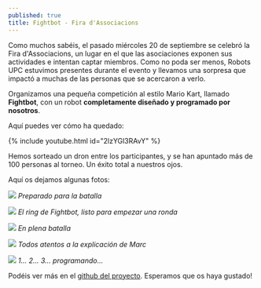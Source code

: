 ```yaml
---
published: true
title: Fightbot - Fira d'Associacions
---
```


Como muchos sabéis, el pasado miércoles 20 de septiembre se celebró la Fira d'Associacions,
un lugar en el que las asociaciones exponen sus actividades e intentan captar miembros.
Como no poda ser menos, Robots UPC estuvimos presentes durante el evento y llevamos una sorpresa que impactó a 
muchas de las personas que se acercaron a verlo.

Organizamos una pequeña competición al estilo Mario Kart, llamado **Fightbot**, con un robot **completamente diseñado y programado por nosotros**.

Aquí puedes ver cómo ha quedado:

{% include youtube.html id="2lzYGl3RAvY" %}


Hemos sorteado un dron entre los participantes, y se han apuntado más de 100 personas al torneo.
Un éxito total a nuestros ojos.

Aquí os dejamos algunas fotos:


![](https://user-images.githubusercontent.com/4309591/30709662-49283e4c-9f03-11e7-8050-219ba863531a.jpg)
*Preparado para la batalla*

![](https://user-images.githubusercontent.com/4309591/30710608-77fada88-9f06-11e7-8db7-ab78a8884c57.png)
*El ring de Fightbot, listo para empezar una ronda*

![](https://user-images.githubusercontent.com/4309591/30711220-6503aa2a-9f08-11e7-8849-547d26b19d83.png)
*En plena batalla*

![](https://user-images.githubusercontent.com/4309591/30710868-3032efb4-9f07-11e7-9028-6cd4a006e2ae.jpg)
*Todos atentos a la explicación de Marc*

![](https://user-images.githubusercontent.com/4309591/30709605-212f2662-9f03-11e7-846e-f815f56a9a32.jpg)
*1... 2... 3... programando...*



Podéis ver más en el [github del proyecto](https://github.com/robotsupc/fightbot). Esperamos que os haya gustado!
